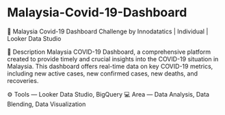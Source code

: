 # Malaysia-Covid-19-Dashboard
📂 Malaysia Covid-19 Dashboard
Challenge by Innodatatics | Individual | Looker Data Studio

📌 Description
Malaysia COVID-19 Dashboard, a comprehensive platform created to provide timely and crucial insights into the COVID-19 situation in Malaysia. This dashboard offers real-time data on key COVID-19 metrics, including new active cases, new confirmed cases, new deaths, and recoveries.

⚙️ Tools — Looker Data Studio, BigQuery
💻 Area — Data Analysis, Data Blending, Data Visualization
